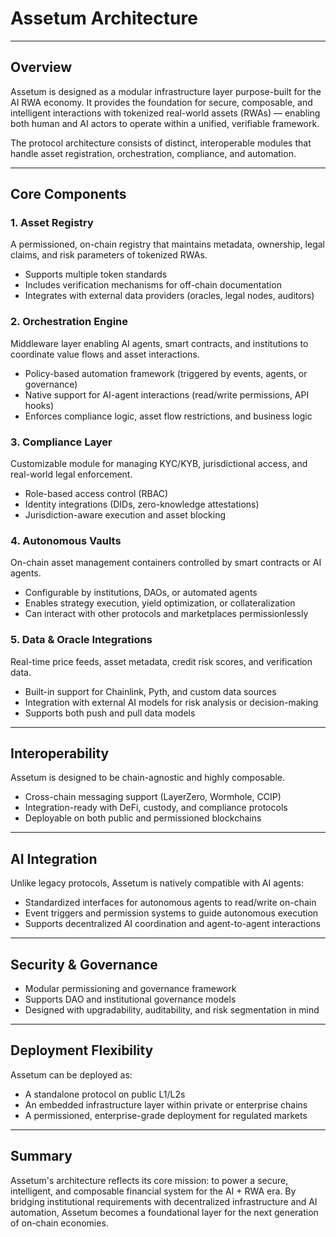# Assetum Architecture

---

## Overview  
Assetum is designed as a modular infrastructure layer purpose-built for the AI RWA economy. It provides the foundation for secure, composable, and intelligent interactions with tokenized real-world assets (RWAs) — enabling both human and AI actors to operate within a unified, verifiable framework.

The protocol architecture consists of distinct, interoperable modules that handle asset registration, orchestration, compliance, and automation.

---

## Core Components

### 1. Asset Registry  
A permissioned, on-chain registry that maintains metadata, ownership, legal claims, and risk parameters of tokenized RWAs.  
- Supports multiple token standards
- Includes verification mechanisms for off-chain documentation  
- Integrates with external data providers (oracles, legal nodes, auditors)

### 2. Orchestration Engine  
Middleware layer enabling AI agents, smart contracts, and institutions to coordinate value flows and asset interactions.  
- Policy-based automation framework (triggered by events, agents, or governance)  
- Native support for AI-agent interactions (read/write permissions, API hooks)  
- Enforces compliance logic, asset flow restrictions, and business logic

### 3. Compliance Layer  
Customizable module for managing KYC/KYB, jurisdictional access, and real-world legal enforcement.  
- Role-based access control (RBAC)  
- Identity integrations (DIDs, zero-knowledge attestations)  
- Jurisdiction-aware execution and asset blocking

### 4. Autonomous Vaults  
On-chain asset management containers controlled by smart contracts or AI agents.  
- Configurable by institutions, DAOs, or automated agents  
- Enables strategy execution, yield optimization, or collateralization  
- Can interact with other protocols and marketplaces permissionlessly

### 5. Data & Oracle Integrations  
Real-time price feeds, asset metadata, credit risk scores, and verification data.  
- Built-in support for Chainlink, Pyth, and custom data sources  
- Integration with external AI models for risk analysis or decision-making  
- Supports both push and pull data models

---

## Interoperability  
Assetum is designed to be chain-agnostic and highly composable.  
- Cross-chain messaging support (LayerZero, Wormhole, CCIP)  
- Integration-ready with DeFi, custody, and compliance protocols  
- Deployable on both public and permissioned blockchains

---

## AI Integration  
Unlike legacy protocols, Assetum is natively compatible with AI agents:  
- Standardized interfaces for autonomous agents to read/write on-chain  
- Event triggers and permission systems to guide autonomous execution  
- Supports decentralized AI coordination and agent-to-agent interactions

---

## Security & Governance  
- Modular permissioning and governance framework  
- Supports DAO and institutional governance models  
- Designed with upgradability, auditability, and risk segmentation in mind

---

## Deployment Flexibility  
Assetum can be deployed as:  
- A standalone protocol on public L1/L2s  
- An embedded infrastructure layer within private or enterprise chains  
- A permissioned, enterprise-grade deployment for regulated markets

---

## Summary  
Assetum's architecture reflects its core mission: to power a secure, intelligent, and composable financial system for the AI + RWA era. By bridging institutional requirements with decentralized infrastructure and AI automation, Assetum becomes a foundational layer for the next generation of on-chain economies.
